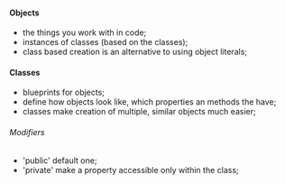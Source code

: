 #### Objects 
* the things you work with in code;
* instances of classes (based on the classes);
* class based creation is an alternative to using object literals;

#### Classes
* blueprints for objects; 
* define how objects look like, which properties an methods the have;
* classes make creation of multiple, similar objects much easier;

###### Modifiers
* 'public' default one;
* 'private' make a property accessible only within the class;